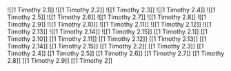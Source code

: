 ![[1 Timothy 2.1]]
![[1 Timothy 2.2]]
![[1 Timothy 2.3]]
![[1 Timothy 2.4]]
![[1 Timothy 2.5]]
![[1 Timothy 2.6]]
![[1 Timothy 2.7]]
![[1 Timothy 2.8]]
![[1 Timothy 2.9]]
![[1 Timothy 2.10]]
![[1 Timothy 2.11]]
![[1 Timothy 2.12]]
![[1 Timothy 2.13]]
![[1 Timothy 2.14]]
![[1 Timothy 2.15]]
[[1 Timothy 2.1]]
[[1 Timothy 2.10]]
[[1 Timothy 2.11]]
[[1 Timothy 2.12]]
[[1 Timothy 2.13]]
[[1 Timothy 2.14]]
[[1 Timothy 2.15]]
[[1 Timothy 2.2]]
[[1 Timothy 2.3]]
[[1 Timothy 2.4]]
[[1 Timothy 2.5]]
[[1 Timothy 2.6]]
[[1 Timothy 2.7]]
[[1 Timothy 2.8]]
[[1 Timothy 2.9]]
[[1 Timothy 2]]
